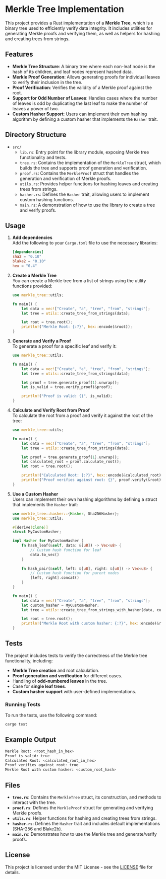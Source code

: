 # Merkle Tree Implementation

This project provides a Rust implementation of a **Merkle Tree**, which is a binary tree used to efficiently verify data integrity. It includes utilities for generating Merkle proofs and verifying them, as well as helpers for hashing and creating trees from strings.

## Features

- **Merkle Tree Structure**: A binary tree where each non-leaf node is the hash of its children, and leaf nodes represent hashed data.
- **Merkle Proof Generation**: Allows generating proofs for individual leaves to verify their inclusion in the tree.
- **Proof Verification**: Verifies the validity of a Merkle proof against the root.
- **Support for Odd Number of Leaves**: Handles cases where the number of leaves is odd by duplicating the last leaf to make the number of leaves a power of two.
- **Custom Hasher Support**: Users can implement their own hashing algorithm by defining a custom hasher that implements the `Hasher` trait.

## Directory Structure

- `src/`
  - `lib.rs`: Entry point for the library module, exposing Merkle tree functionality and tests.
  - `tree.rs`: Contains the implementation of the `MerkleTree` struct, which builds the tree and supports proof generation and verification.
  - `proof.rs`: Contains the `MerkleProof` struct that handles the generation and verification of Merkle proofs.
  - `utils.rs`: Provides helper functions for hashing leaves and creating trees from strings.
  - `hasher.rs`: Defines the `Hasher` trait, allowing users to implement custom hashing functions.
  - `main.rs`: A demonstration of how to use the library to create a tree and verify proofs.
  
## Usage

1. **Add dependencies**  
   Add the following to your `Cargo.toml` file to use the necessary libraries:

   ```toml
   [dependencies]
   sha2 = "0.10"
   blake2 = "0.10"
   hex = "0.4"
   ```

2. **Create a Merkle Tree**  
   You can create a Merkle tree from a list of strings using the utility functions provided:

   ```rust
   use merkle_tree::utils;

   fn main() {
       let data = vec!["Create", "a", "tree", "from", "strings"];
       let tree = utils::create_tree_from_strings(data);
   
       let root = tree.root();
       println!("Merkle Root: {:?}", hex::encode(&root));
   }
   ```

3. **Generate and Verify a Proof**  
   To generate a proof for a specific leaf and verify it:

   ```rust
   use merkle_tree::utils;

   fn main() {
       let data = vec!["Create", "a", "tree", "from", "strings"];
       let tree = utils::create_tree_from_strings(data);
   
       let proof = tree.generate_proof(1).unwrap();
       let is_valid = tree.verify_proof(&proof);
   
       println!("Proof is valid: {}", is_valid);
   }
   ```

4. **Calculate and Verify Root from Proof**  
   To calculate the root from a proof and verify it against the root of the tree:

   ```rust
   use merkle_tree::utils;

   fn main() {
       let data = vec!["Create", "a", "tree", "from", "strings"];
       let tree = utils::create_tree_from_strings(data);
   
       let proof = tree.generate_proof(1).unwrap();
       let calculated_root = proof.calculate_root();
       let root = tree.root();
   
       println!("Calculated Root: {:?}", hex::encode(&calculated_root));
       println!("Proof verifies against root: {}", proof.verify(&root));
   }
   ```

5. **Use a Custom Hasher**  
   Users can implement their own hashing algorithms by defining a struct that implements the `Hasher` trait:

   ```rust
   use merkle_tree::hasher::{Hasher, Sha256Hasher};
   use merkle_tree::utils;

   #[derive(Clone)]
   struct MyCustomHasher;

   impl Hasher for MyCustomHasher {
       fn hash_leaf(&self, data: &[u8]) -> Vec<u8> {
           // Custom hash function for leaf
           data.to_vec()
       }
       
       fn hash_pair(&self, left: &[u8], right: &[u8]) -> Vec<u8> {
           // Custom hash function for parent nodes
           [left, right].concat()
       }
   }

   fn main() {
       let data = vec!["Create", "a", "tree", "from", "strings"];
       let custom_hasher = MyCustomHasher;
       let tree = utils::create_tree_from_strings_with_hasher(data, custom_hasher);
   
       let root = tree.root();
       println!("Merkle Root with custom hasher: {:?}", hex::encode(&root));
   }
   ```

## Tests

The project includes tests to verify the correctness of the Merkle tree functionality, including:

- **Merkle Tree creation** and root calculation.
- **Proof generation and verification** for different cases.
- Handling of **odd-numbered leaves** in the tree.
- Case for **single leaf trees**.
- **Custom hasher support** with user-defined implementations.

### Running Tests

To run the tests, use the following command:

```bash
cargo test
```

## Example Output

```bash
Merkle Root: <root_hash_in_hex>
Proof is valid: true
Calculated Root: <calculated_root_in_hex>
Proof verifies against root: true
Merkle Root with custom hasher: <custom_root_hash>
```

## Files

- **`tree.rs`**: Contains the `MerkleTree` struct, its construction, and methods to interact with the tree.
- **`proof.rs`**: Defines the `MerkleProof` struct for generating and verifying Merkle proofs.
- **`utils.rs`**: Helper functions for hashing and creating trees from strings.
- **`hasher.rs`**: Defines the `Hasher` trait and includes default implementations (SHA-256 and Blake2b).
- **`main.rs`**: Demonstrates how to use the Merkle tree and generate/verify proofs.
  
## License

This project is licensed under the MIT License - see the [LICENSE](LICENSE) file for details.

